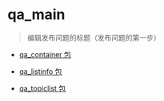 # qa_main
> 编辑发布问题的标题（发布问题的第一步）

- [qa_container 包](./qa_container)

- [qa_listinfo 包](./qa_listinfo)

- [qa_topiclist 包](./qa_topiclist)